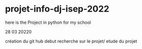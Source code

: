# projet-info-dj-isep-2022
here is the Project in python for my school

28 03 20220

création du git hub debut recherche sur le projet/ etude du projet

